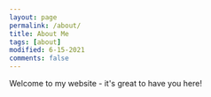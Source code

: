 ```yaml
---
layout: page
permalink: /about/
title: About Me
tags: [about]
modified: 6-15-2021
comments: false
---
```


Welcome to my website - it's great to have you here!
